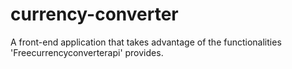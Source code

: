 # currency-converter
A front-end application that takes advantage of the functionalities 'Freecurrencyconverterapi' provides.
